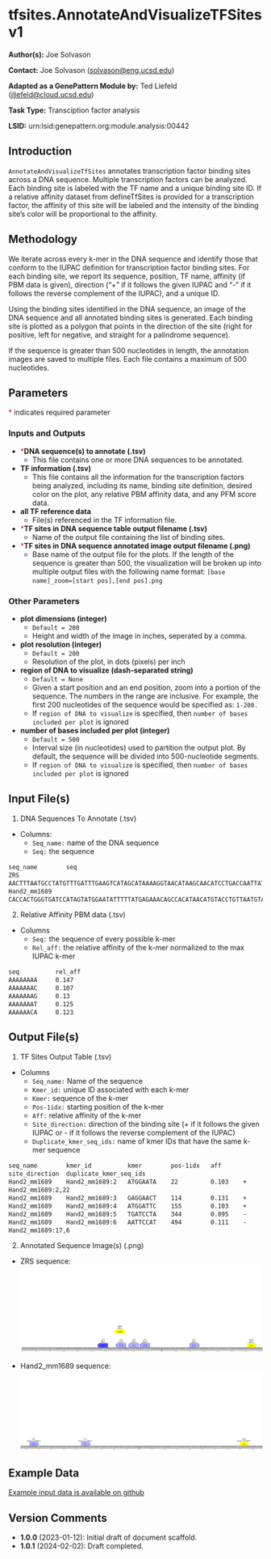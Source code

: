# tfsites.AnnotateAndVisualizeTFSites v1

**Author(s):** Joe Solvason  

**Contact:** Joe Solvason (solvason@eng.ucsd.edu)

**Adapted as a GenePattern Module by:** Ted Liefeld (jliefeld@cloud.ucsd.edu)

**Task Type:** Transciption factor analysis

**LSID:**  urn:lsid:genepattern.org:module.analysis:00442


## Introduction

`AnnotateAndVisualizeTfSites` annotates transcription factor binding sites across a DNA sequence. Multiple transcription factors can be analyzed. Each binding site is labeled with the TF name and a unique binding site ID. If a relative affinity dataset from defineTfSites is provided for a transcription factor, the affinity of this site will be labeled and the intensity of the binding site’s color will be proportional to the affinity.


## Methodology

We iterate across every k-mer in the DNA sequence and identify those that conform to the IUPAC definition for transcription factor binding sites. For each binding site, we report its sequence, position, TF name, affinity (if PBM data is given), direction (“+” if it follows the given IUPAC and “-” if it follows the reverse complement of the IUPAC), and a unique ID. 

Using the binding sites identified in the DNA sequence, an image of the DNA sequence and all annotated binding sites is generated. Each binding site is plotted as a polygon that points in the direction of the site (right for positive, left for negative, and straight for a palindrome sequence).  

If the sequence is greater than 500 nucleotides in length, the annotation images are saved to multiple files. Each file contains a maximum of 500 nucleotides. 


## Parameters

<span style="color: red;">*</span> indicates required parameter

### Inputs and Outputs

- <span style="color: red;">*</span>**DNA sequence(s) to annotate (.tsv)**
    - This file contains one or more DNA sequences to be annotated. 
- **TF information (.tsv)**
    - This file contains all the information for the transcription factors being analyzed, including its name, binding site definition, desired color on the plot, any relative PBM affinity data, and any PFM score data.
- **all TF reference data**
    - File(s) referenced in the TF information file.     
- <span style="color: red;">*</span>**TF sites in DNA sequence table output filename (.tsv)**
    - Name of the output file containing the list of binding sites.
- <span style="color: red;">*</span>**TF sites in DNA sequence annotated image output filename  (.png)**
    - Base name of the output file for the plots. If the length of the sequence is greater than 500, the visualization will be broken up into multiple output files with the following name format: `[base name]_zoom=[start pos],[end pos].png`

### Other Parameters
- **plot dimensions (integer)**
    - `Default = 200`
    - Height and width of the image in inches, seperated by a comma. 
- **plot resolution (integer)**
    - `Default = 200`
    - Resolution of the plot, in dots (pixels) per inch
- **region of DNA to visualize (dash-separated string)**
    - `Default = None`
    - Given a start position and an end position, zoom into a portion of the sequence. The numbers in the range are inclusive. For example, the first 200 nucleotides of the sequence would be specified as: `1-200.`
    - If `region of DNA to visualize` is specified, then `number of bases included per plot` is ignored
- **number of bases included per plot (integer)**
    - `Default = 500`
    - Interval size (in nucleotides) used to partition the output plot. By default, the sequence will be divided into 500-nucleotide segments.
    - If `region of DNA to visualize` is specified, then `number of bases included per plot` is ignored

## Input File(s)

1.  DNA Sequences To Annotate (.tsv)
- Columns:
    - `Seq_name:` name of the DNA sequence
    - `Seq:` the sequence
 
```
seq_name	    seq
ZRS                 AACTTTAATGCCTATGTTTGATTTGAAGTCATAGCATAAAAGGTAACATAAGCAACATCCTGACCAATTATCCAAACCATCCAGACATCCCTGAATGGC...
Hand2_mm1689        CACCACTGGGTGATCCATAGTATGGAATATTTTTATGAGAAACAGCCACATAACATGTACCTGTTAATGTAGGCTTTGTGTTTATTTGCAATAGCAGAG...
```
    
2. Relative Affinity PBM data (.tsv)
- Columns
  - `Seq:` the sequence of every possible k-mer
  - `Rel_aff:` the relative affinity of the k-mer normalized to the max IUPAC k-mer

```
seq          rel_aff
AAAAAAAA     0.147
AAAAAAAC     0.107
AAAAAAAG     0.13
AAAAAAAT     0.125
AAAAAACA     0.123
```

       
## Output File(s)

1.  TF Sites Output Table (.tsv)
- Columns
    - `Seq_name:` Name of the sequence
    - `Kmer_id:` unique ID associated with each k-mer
    - `Kmer:` sequence of the k-mer
    - `Pos-1idx:` starting position of the k-mer
    - `Aff:` relative affinity of the k-mer
    - `Site_direction:` direction of the binding site (+ if it follows the given IUPAC or - if it follows the reverse complement of the IUPAC)
    - `Duplicate_kmer_seq_ids:` name of kmer IDs that have the same k-mer sequence

```
seq_name        kmer_id	         kmer        pos-1idx   aff      site_direction  duplicate_kmer_seq_ids
Hand2_mm1689    Hand2_mm1689:2	 ATGGAATA    22         0.103    +               Hand2_mm1689:2,22
Hand2_mm1689    Hand2_mm1689:3	 GAGGAACT    114        0.131    +	
Hand2_mm1689    Hand2_mm1689:4	 ATGGATTC    155        0.103    +	
Hand2_mm1689    Hand2_mm1689:5	 TGATCCTA    344        0.095    -	
Hand2_mm1689    Hand2_mm1689:6	 AATTCCAT    494        0.111    -               Hand2_mm1689:17,6

```

2.  Annotated Sequence Image(s)  (.png)

- ZRS sequence: 
   <img src="./04-output_vis-sites-zrs-start_pos=0.png"/>

- Hand2_mm1689 sequence:
   <img src="./04-output_vis-sites-hand2-start_pos=0.png"/>
    
  
## Example Data

[Example input data is available on github](https://github.com/genepattern/tfsites.annotateTfSites/data)

    
## Version Comments

- **1.0.0** (2023-01-12): Initial draft of document scaffold.
- **1.0.1** (2024-02-02): Draft completed.
